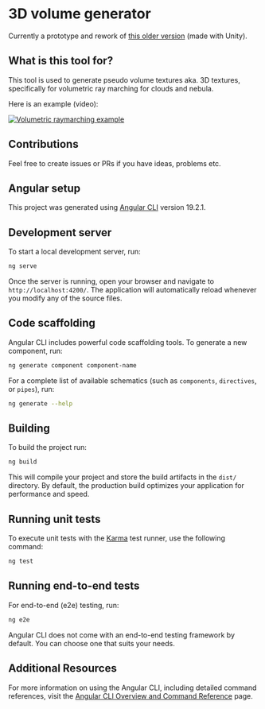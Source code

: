 # 3D volume generator

Currently a prototype and rework of [this older version](https://acetix.itch.io/pseudo-volume-generator) (made with Unity).

## What is this tool for?

This tool is used to generate pseudo volume textures aka. 3D textures, specifically for volumetric ray marching for clouds and nebula.


Here is an example (video):

[![Volumetric raymarching example](https://img.youtube.com/vi/i6RR4T7nzuU/0.jpg)](https://www.youtube.com/watch?v=i6RR4T7nzuU)

## Contributions

Feel free to create issues or PRs if you have ideas, problems etc.

## Angular setup

This project was generated using [Angular CLI](https://github.com/angular/angular-cli) version 19.2.1.

## Development server

To start a local development server, run:

```bash
ng serve
```

Once the server is running, open your browser and navigate to `http://localhost:4200/`. The application will automatically reload whenever you modify any of the source files.

## Code scaffolding

Angular CLI includes powerful code scaffolding tools. To generate a new component, run:

```bash
ng generate component component-name
```

For a complete list of available schematics (such as `components`, `directives`, or `pipes`), run:

```bash
ng generate --help
```

## Building

To build the project run:

```bash
ng build
```

This will compile your project and store the build artifacts in the `dist/` directory. By default, the production build optimizes your application for performance and speed.

## Running unit tests

To execute unit tests with the [Karma](https://karma-runner.github.io) test runner, use the following command:

```bash
ng test
```

## Running end-to-end tests

For end-to-end (e2e) testing, run:

```bash
ng e2e
```

Angular CLI does not come with an end-to-end testing framework by default. You can choose one that suits your needs.

## Additional Resources

For more information on using the Angular CLI, including detailed command references, visit the [Angular CLI Overview and Command Reference](https://angular.dev/tools/cli) page.
